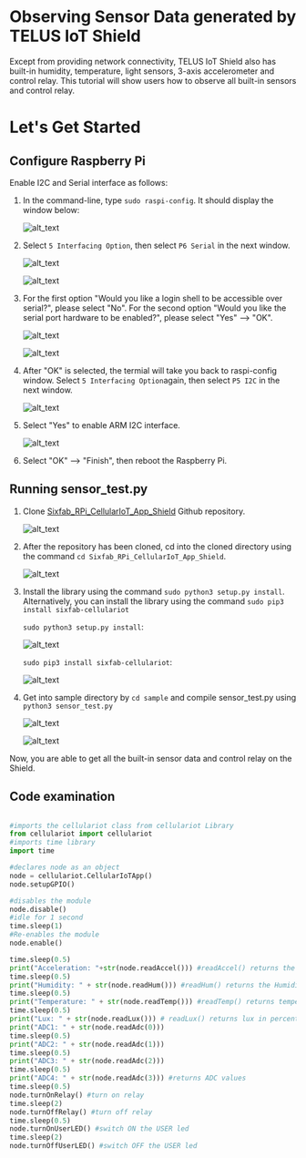 # Observing Sensor Data generated by TELUS IoT Shield

Except from providing network connectivity, TELUS IoT Shield also has built-in humidity, temperature, light sensors, 3-axis accelerometer and control relay. This tutorial will show users how to observe all built-in sensors and control relay.

# Let's Get Started

## Configure Raspberry Pi 

Enable I2C and Serial interface as follows:

1. In the command-line, type `sudo raspi-config`. It should display the window below:

    ![alt_text](/images/raapi-config1.PNG)

2. Select `5 Interfacing Option`, then select `P6 Serial` in the next window.

    ![alt_text](/images/raspi-config2.PNG)

    ![alt_text](/images/raspi-config3.PNG)

3. For the first option "Would you like a login shell to be accessible over serial?", please select "No". For the second option "Would you like the serial port hardware to be enabled?", please select "Yes" --> "OK".

    ![alt_text](/images/raspi-config4.PNG)
    
    ![alt_text](/images/rapsi-config5.PNG)

4. After "OK" is selected, the termial will take you back to raspi-config window. Select `5 Interfacing Option`again, then select `P5 I2C` in the next window.

    ![alt_text](/images/raspi-config6.PNG)

5. Select "Yes" to enable ARM I2C interface.

    ![alt_text](/images/raspi-config7.PNG)

6. Select "OK" --> "Finish", then reboot the Raspberry Pi.

## Running sensor_test.py

1. Clone [Sixfab_RPi_CellularIoT_App_Shield](https://github.com/sixfab/Sixfab_RPi_CellularIoT_App_Shield) Github repository.

    ![alt_text](/images/clone.PNG)

2. After the repository has been cloned, cd into the cloned directory using the command `cd Sixfab_RPi_CellularIoT_App_Shield`.

    ![alt_text](/images/cd.PNG)

3. Install the library using the command `sudo python3 setup.py install`. Alternatively, you can install the library using the command `sudo pip3 install sixfab-cellulariot`

    `sudo python3 setup.py install`:

    ![alt_text](/images/install.PNG)

    `sudo pip3 install sixfab-cellulariot`:

    ![alt_text](/images/install2.PNG)

4. Get into sample directory by `cd sample` and compile sensor_test.py using `python3 sensor_test.py`

    ![alt_text](/images/cd2.PNG)

    ![alt_text](/images/compile.PNG)

Now, you are able to get all the built-in sensor data and control relay on the Shield.

## Code examination

```python

#imports the cellulariot class from cellulariot Library
from cellulariot import cellulariot
#imports time library
import time

#declares node as an object
node = cellulariot.CellularIoTApp() 
node.setupGPIO()

#disables the module
node.disable()
#idle for 1 second
time.sleep(1)
#Re-enables the module
node.enable()

time.sleep(0.5)
print("Acceleration: "+str(node.readAccel())) #readAccel() returns the accelerometer value
time.sleep(0.5)
print("Humidity: " + str(node.readHum())) #readHum() returns the Humidity
time.sleep(0.5)
print("Temperature: " + str(node.readTemp())) #readTemp() returns temperature
time.sleep(0.5)
print("Lux: " + str(node.readLux())) # readLux() returns lux in percentage
print("ADC1: " + str(node.readAdc(0)))
time.sleep(0.5)
print("ADC2: " + str(node.readAdc(1)))
time.sleep(0.5)
print("ADC3: " + str(node.readAdc(2)))
time.sleep(0.5)
print("ADC4: " + str(node.readAdc(3))) #returns ADC values
time.sleep(0.5)
node.turnOnRelay() #turn on relay
time.sleep(2)
node.turnOffRelay() #turn off relay
time.sleep(0.5)
node.turnOnUserLED() #switch ON the USER led
time.sleep(2)
node.turnOffUserLED() #switch OFF the USER led
```